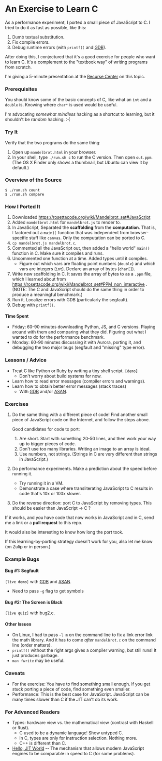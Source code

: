 An Exercise to Learn C
======================

As a performance experiment, I ported a small piece of JavaScript to C.  I
tried to do it as fast as possible, like this:

1. Dumb textual substitution.
2. Fix compile errors.
3. Debug runtime errors (with `printf()` and [GDB][]).

After doing this, I conjectured that it's a good exercise for people who
want to learn C.  It's a complement to the "textbook way" of writing programs
from scratch.

I'm giving a 5-minute presentation at the [Recurse
Center](https://www.recurse.com/) on this topic.

### Prerequisites

You should know some of the basic concepts of C, like what an `int` and a
`double` is.  Knowing where `char*` is used would be useful.

I'm advocating *somewhat mindless* hacking as a shortcut to learning, but it
shouldn't be *random* hacking. :-)

### Try It

Verify that the two programs do the same thing:

1. Open up `mandelbrot.html` in your browser.
2. In your shell, type `./run.sh c` to run the C version.  Then open
   `out.ppm`. (The OS X Finder only shows a thumbnail, but Ubuntu can view it
   by default.)

### Overview of the Source

    $ ./run.sh count
    $ ./run.sh compare

### How I Ported It

1. Downloaded https://rosettacode.org/wiki/Mandelbrot_set#JavaScript 
2. Added `mandelbrot.html` for `mandelbrot.js` to render to.
3. In JavaScript, Separated the **scaffolding** from the **computation**.
   That is, I factored out a `main()` function that was independent from
   browser-specific stuff like `canvas`.  Only the computation can be ported
   to C.
4. `cp mandelbrot.js mandelbrot.c`.
5. Commented all the JavaScript out, then added a "hello world" `main()`
   function in C.  Make sure it compiles and runs.
6. Uncommented one function at a time.  Added types until it compiles.
   - Figure out which vars are floating point numbers (`double`) and which
     vars are integers (`int`).  Declare an array of bytes (`char[]`).
7. Write new scaffolding in C.  It saves the array of bytes to as a `.ppm`
   file, which I learned about from
   https://rosettacode.org/wiki/Mandelbrot_set#PPM_non_interactive .  (NOTE:
   The C and JavaScript should do the same thing in order to produce a
   meaningful benchmark.)
8. Run it.  Localize errors with GDB (particularly the segfault).
9. Debug with `printf()`.

#### Time Spent

- Friday: 60-90 minutes downloading Python, JS, and C versions.  Playing
  around with them and comparing what they did.  Figuring out what I wanted to
  do for the performance benchmark.
- Monday: 60-90 minutes discussing it with Aurora, porting it, and debugging
  the two major bugs (segfault and "missing" type error).

### Lessons / Advice

- Treat C like Python or Ruby by writing a tiny shell script.  `[demo]`
  - Don't worry about build systems for now.
- Learn how to read error messages (compiler errors and warnings).
- Learn how to obtain better error messages (stack traces)
  - With [GDB][] and/or [ASAN][].

### Exercises

1. Do the same thing with a different piece of code!  Find another small piece
   of JavaScript code on the Internet, and follow the steps above.
   
   Good candidates for code to port:

   1. Are short.  Start with something 20-50 lines, and then work your way up
      to bigger pieces of code.
   1. Don't use too many libraries.  Writing an image to an array is ideal.
   1. Use numbers, not strings.  (Strings in C are very different than strings
     in JavaScript.)

2. Do performance experiments.  Make a prediction about the speed before
   running it.
   - Try running it in a VM.
   - Demonstrate a case where transliterating JavaScript to C results in code
     that's 10x or 100x slower.

3. Do the reverse direction: port C to JavaScript by removing types.  This
   should be easier than JavaScript -> C ?

If it works, and you have code that now works in JavaScript and in C, send me
a link or a **pull request** to this repo.
   
It would also be interesting to know how long the port took.

If this learning-by-porting strategy doesn't work for you, also let me know
(on Zulip or in person.)

### Example Bugs

#### Bug #1: Segfault

`[live demo]` with [GDB][] and [ASAN][].

- Need to pass `-g` flag to get symbols

#### Bug #2: The Screen is Black

`[live quiz]` with bug2.c.

#### Other Issues

- On Linux, I had to pass `-l m` on the command line to fix a link error link
  the math library.  And it has to come *after* `mandelbrot.c` on the command
  line (order matters).
- `printf()` without the right args gives a compiler warning, but still runs!
  It just produces garbage.
- `man fwrite` may be useful.

### Caveats

- For the exercise: You have to find something small enough.  If you get stuck
  porting a piece of code, find something even smaller.
- Performance: This is the best case for JavaScript.  JavaScript can be many
  times slower than C if the JIT can't do its work.

### For Advanced Readers

- Types: hardware view vs. the mathematical view (contrast with Haskell or
  Rust).
  - C used to be a dynamic language! Show untyped C.
  - In C, types are only for instruction selection.  Nothing more.
  - C++ is different than C.
- [Hello, JIT
  World](http://blog.reverberate.org/2012/12/hello-jit-world-joy-of-simple-jits.html)
  -- The mechanism that allows modern JavaScript engines to be comparable in
  speed to C (for some problems).

[GDB]: https://beej.us/guide/bggdb/

[ASAN]: https://github.com/google/sanitizers/wiki/AddressSanitizer

